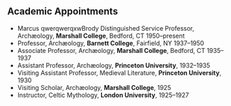 ## Academic Appointments

* Marcus qwerqwerqxwBrody Distinguished Service Professor, Archæology, **Marshall College**,
  Bedford, CT 1950–present
* Professor, Archæology, **Barnett College**, Fairfield, NY 1937–1950
* Associate Professor, Archæology, **Marshall College**, Bedford, CT 1935–1937
* Assistant Professor, Archæology, **Princeton University**, 1932–1935
* Visiting Assistant Professor, Medieval Literature, **Princeton University**, 1930
* Visiting Scholar, Archæology, **Marshall College**, 1925
* Instructor, Celtic Mythology, **London University**, 1925–1927
